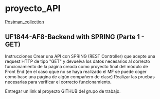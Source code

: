 ﻿# proyecto_API

[Postman_collection](Proyecto-Back-Front.postman_collection.json)

## UF1844-AF8-Backend with SPRING (Parte 1 - GET)

Instrucciones
Crear una API con SPRING (REST Controller) que acepte una request HTTP de tipo "GET" y devuelva los datos necesarios al correcto funcionamiento de la página creada como proyecto final del módulo de Front End (en el caso qque no se haya realizado el MF se puede coger cómo base una página de algún compañero de clase)
Realizar las pruebas necesarias para verificar el correcto funcionamiento.

Entregar un link al proyecto GITHUB del grupo de trabajo.